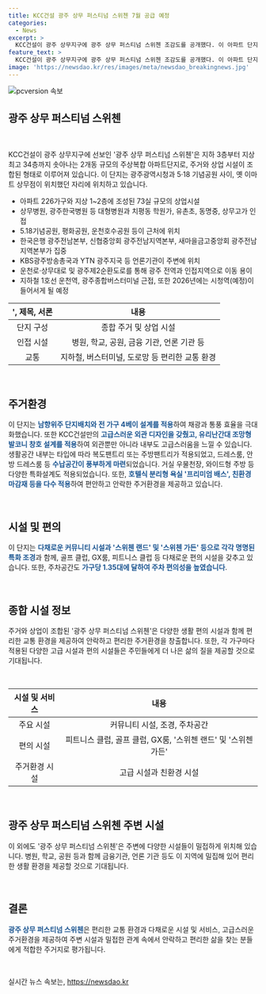 ```yaml
---
title: KCC건설 광주 상무 퍼스티넘 스위첸 7월 공급 예정
categories:
  - News
excerpt: >
  KCC건설이 광주 상무지구에 광주 상무 퍼스티넘 스위첸 조감도를 공개했다. 이 아파트 단지는 지하 3층~지상 34층으로 구성되어 있으며, 226가구의 아파트와 73실 규모의 상업시설로 이루어져 있다. 또한, 광주광역시청과 5·18 기념공원 사이에 위치하고 있으며, 주변에는 대형병원 및 학원가가 인접해 있다. 이외에도 다채로운 커뮤니티 시설과 특화 조경이 마련되어 있으며, 주차 공간도 풍부하다.
feature_text: >
  KCC건설이 광주 상무지구에 광주 상무 퍼스티넘 스위첸 조감도를 공개했다. 이 아파트 단지는 지하 3층~지상 34층으로 구성되어 있으며, 226가구의 아파트와 73실 규모의 상업시설로 이루어져 있다. 또한, 광주광역시청과 5·18 기념공원 사이에 위치하고 있으며, 주변에는 대형병원 및 학원가가 인접해 있다. 이외에도 다채로운 커뮤니티 시설과 특화 조경이 마련되어 있으며, 주차 공간도 풍부하다.
image: 'https://newsdao.kr/res/images/meta/newsdao_breakingnews.jpg'
---
```


<p><img src="https://newsdao.kr/res/images/meta/newsdao_breakingnews.jpg" alt="pcversion 속보" /></p>

<h2 data-ke-size="size26">광주 상무 퍼스티넘 스위첸</h2>

<p data-ke-size="size16">&nbsp;</p>

<p data-ke-size="size16">KCC건설이 광주 상무지구에 선보인 '광주 상무 퍼스티넘 스위첸'은 지하 3층부터 지상 최고 34층까지 솟아나는 2개동 규모의 주상복합 아파트단지로, 주거와 상업 시설이 조합된 형태로 이루어져 있습니다. 이 단지는 광주광역시청과 5·18 기념공원 사이, 옛 이마트 상무점이 위치했던 자리에 위치하고 있습니다.</p>

<ul>
<li>아파트 226가구와 지상 1~2층에 조성된 73실 규모의 상업시설</li>
<li>상무병원, 광주한국병원 등 대형병원과 치평동 학원가, 유촌초, 동명중, 상무고가 인접</li>
<li>5.18기념공원, 평화공원, 운천호수공원 등이 근처에 위치</li>
<li>한국은행 광주전남본부, 신협중앙회 광주전남지역본부, 새마을금고중앙회 광주전남지역본부가 집중</li>
<li>KBS광주방송총국과 YTN 광주지국 등 언론기관이 주변에 위치</li>
<li>운천로·상무대로 및 광주제2순환도로를 통해 광주 전역과 인접지역으로 이동 용이</li>
<li>지하철 1호선 운천역, 광주종합버스터미널 근접, 또한 2026년에는 시청역(예정)이 들어서게 될 예정</li>
</ul>

<table>
<thead>
<tr>
<th style="text-align: center;">', 제목, 서론</th>
<th style="text-align: center;">내용</th>
</tr>
</thead>
<tbody>
<tr>
<td style="text-align: center;">단지 구성</td>
<td style="text-align: center;">종합 주거 및 상업 시설</td>
</tr>
<tr>
<td style="text-align: center;">인접 시설</td>
<td style="text-align: center;">병원, 학교, 공원, 금융 기관, 언론 기관 등</td>
</tr>
<tr>
<td style="text-align: center;">교통</td>
<td style="text-align: center;">지하철, 버스터미널, 도로망 등 편리한 교통 환경</td>
</tr>
</tbody>
</table>

<p data-ke-size="size16">&nbsp;</p>

<h2 data-ke-size="size24">주거환경</h2>

<p data-ke-size="size16">이 단지는 <b><span style="color: #1a5490;">남향위주 단지배치와 전 가구 4베이 설계를 적용</span></b>하여 채광과 통풍 효율을 극대화했습니다. 또한 KCC건설만의 <b><span style="color: #1a5490;">고급스러운 외관 디자인을 갖췄고, 유리난간대 조망형 발코니 창호 설계를 적용</span></b>하여 외관뿐만 아니라 내부도 고급스러움을 느낄 수 있습니다. 생활공간 내부는 타입에 따라 복도팬트리 또는 주방팬트리가 적용되었고, 드레스룸, 안방 드레스룸 등 <b><span style="color: #1a5490;">수납공간이 풍부하게 마련</span></b>되었습니다. 거실 우물천장, 와이드형 주방 등 다양한 특화설계도 적용되었습니다. 또한, <b><span style="color: #1a5490;">호텔식 분리형 욕실 '프리미엄 배스', 친환경 마감재 등을 다수 적용</span></b>하여 편안하고 안락한 주거환경을 제공하고 있습니다.</p>

<p data-ke-size="size16">&nbsp;</p>

<h2 data-ke-size="size24">시설 및 편의</h2>

<p data-ke-size="size16">이 단지는 <b><span style="color: #1a5490;">다채로운 커뮤니티 시설과 '스위첸 랜드' 및 '스위첸 가든' 등으로 각각 명명된 특화 조경</span></b>과 함께, 골프 클럽, GX룸, 피트니스 클럽 등 다채로운 편의 시설을 갖추고 있습니다. 또한, 주차공간도 <b><span style="color: #1a5490;">가구당 1.35대에 달하여 주차 편의성을 높였습니다</span></b>.</p>

<p data-ke-size="size16">&nbsp;</p>

<h2 data-ke-size="size24">종합 시설 정보</h2>

<p data-ke-size="size16">주거와 상업이 조합된 '광주 상무 퍼스티넘 스위첸'은 다양한 생활 편의 시설과 함께 편리한 교통 환경을 제공하여 안락하고 편리한 주거환경을 창출합니다. 또한, 각 가구마다 적용된 다양한 고급 시설과 편의 시설들은 주민들에게 더 나은 삶의 질을 제공할 것으로 기대됩니다.</p>

<p data-ke-size="size16">&nbsp;</p>

<table>
<thead>
<tr>
<th style="text-align: center;">시설 및 서비스</th>
<th style="text-align: center;">내용</th>
</tr>
</thead>
<tbody>
<tr>
<td style="text-align: center;">주요 시설</td>
<td style="text-align: center;">커뮤니티 시설, 조경, 주차공간</td>
</tr>
<tr>
<td style="text-align: center;">편의 시설</td>
<td style="text-align: center;">피트니스 클럽, 골프 클럽, GX룸, '스위첸 랜드' 및 '스위첸 가든'</td>
</tr>
<tr>
<td style="text-align: center;">주거환경 시설</td>
<td style="text-align: center;">고급 시설과 친환경 시설</td>
</tr>
</tbody>
</table>

<p data-ke-size="size16">&nbsp;</p>

<h2 data-ke-size="size24">광주 상무 퍼스티넘 스위첸 주변 시설</h2>

<p data-ke-size="size16">이 외에도 '광주 상무 퍼스티넘 스위첸'은 주변에 다양한 시설들이 밀접하게 위치해 있습니다. 병원, 학교, 공원 등과 함께 금융기관, 언론 기관 등도 이 지역에 밀집해 있어 편리한 생활 환경을 제공할 것으로 기대됩니다.</p>

<p data-ke-size="size16">&nbsp;</p>

<h2 data-ke-size="size24">결론</h2>

<p data-ke-size="size16"><b><span style="color: #1a5490;">광주 상무 퍼스티넘 스위첸</span></b>은 편리한 교통 환경과 다채로운 시설 및 서비스, 고급스러운 주거환경을 제공하여 주변 시설과 밀접한 관계 속에서 안락하고 편리한 삶을 찾는 분들에게 적합한 주거지로 평가됩니다.</p>

<p data-ke-size="size16">&nbsp;</p>
실시간 뉴스 속보는, <a href="https://newsdao.kr" rel="dofollow">https://newsdao.kr</a>


